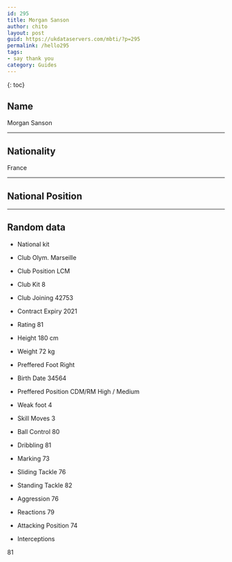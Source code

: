 ```yaml
---
id: 295
title: Morgan Sanson
author: chito
layout: post
guid: https://ukdataservers.com/mbti/?p=295
permalink: /hello295
tags:
- say thank you
category: Guides
---
```



{: toc}

## Name  
Morgan Sanson 

* * *

## Nationality  
France 

* * *

## National Position 

* * *

## Random data 

  * National kit 
  * Club 
Olym. Marseille 

  * Club Position 
LCM 

  * Club Kit 
8 

  * Club Joining 
42753 

  * Contract Expiry 
2021 

  * Rating 
81 

  * Height 
180 cm 

  * Weight 
72 kg 

  * Preffered Foot 
Right 

  * Birth Date 
34564 

  * Preffered Position 
CDM/RM High / Medium 

  * Weak foot 
4 

  * Skill Moves 
3 

  * Ball Control 
80 

  * Dribbling 
81 

  * Marking 
73 

  * Sliding Tackle 
76 

  * Standing Tackle 
82 

  * Aggression 
76 

  * Reactions 
79 

  * Attacking Position 
74 

  * Interceptions 

81